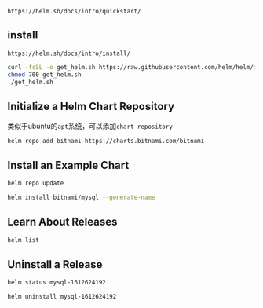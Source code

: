 
`https://helm.sh/docs/intro/quickstart/`

## install

`https://helm.sh/docs/intro/install/`

```bash
curl -fsSL -o get_helm.sh https://raw.githubusercontent.com/helm/helm/main/scripts/get-helm-3
chmod 700 get_helm.sh
./get_helm.sh
```

## Initialize a Helm Chart Repository

类似于ubuntu的`apt`系统，可以添加`chart repository`

`helm repo add bitnami https://charts.bitnami.com/bitnami`

## Install an Example Chart

```bash
helm repo update 

helm install bitnami/mysql --generate-name
```

## Learn About Releases

```bash
helm list
```

## Uninstall a Release

```bash
helm status mysql-1612624192

helm uninstall mysql-1612624192
```


